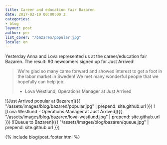 ```yaml
---
title: Career and education fair Bazaren
date: 2017-02-10 00:00:00 Z
categories:
- blog
layout: post
author: per
list_cover: "/bazaren/popular.jpg"
locale: en
---
```


Yesterday Anna and Lova represented us at the career/education fair Bazaren. The result: 90 newcomers signed up for Just Arrived!

> We're glad so many came forward and showed interest to get a foot in the labor market in Sweden! We met many wonderful people that we hopefully can help job.
>
> - Lova Westlund, Operations Manager at Just Arrived

![Just Arrived popular at Bazaren]({{ "/assets/images/blog/bazaren/popular.jpg" | prepend: site.github.url }})
![Lova Westlund - Operations Manager at Just Arrived]({{ "/assets/images/blog/bazaren/lova-westlund.jpg" | prepend: site.github.url }})
![Queue to Bazaren]({{ "/assets/images/blog/bazaren/queue.jpg" | prepend: site.github.url }})

{% include blog/post_footer.html %}

